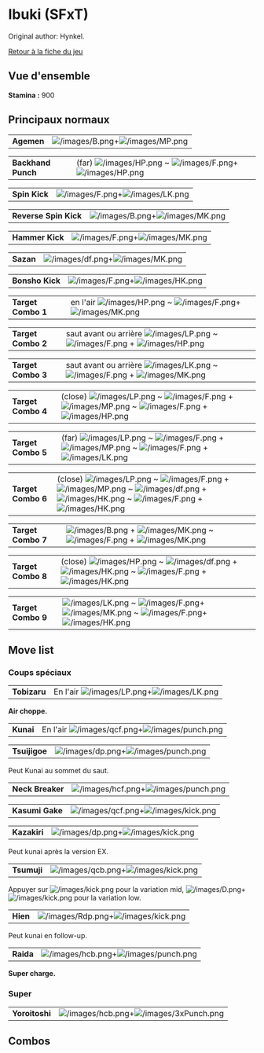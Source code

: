 # Ibuki (SFxT)

Original author: Hynkel.

[Retour à la fiche du jeu](Street_Fighter_x_Tekken "wikilink")

## Vue d'ensemble

**Stamina :** 900

## Principaux normaux

|            |                                                                         |
|------------|-------------------------------------------------------------------------|
| **Agemen** | ![](/images/B.png "/images/B.png")+![](/images/MP.png "/images/MP.png") |

|                    |                                                                                                                       |
|--------------------|-----------------------------------------------------------------------------------------------------------------------|
| **Backhand Punch** | (far) ![](/images/HP.png "/images/HP.png") \~ ![](/images/F.png "/images/F.png")+![](/images/HP.png "/images/HP.png") |

|               |                                                                         |
|---------------|-------------------------------------------------------------------------|
| **Spin Kick** | ![](/images/F.png "/images/F.png")+![](/images/LK.png "/images/LK.png") |

|                       |                                                                         |
|-----------------------|-------------------------------------------------------------------------|
| **Reverse Spin Kick** | ![](/images/B.png "/images/B.png")+![](/images/MK.png "/images/MK.png") |

|                 |                                                                         |
|-----------------|-------------------------------------------------------------------------|
| **Hammer Kick** | ![](/images/F.png "/images/F.png")+![](/images/MK.png "/images/MK.png") |

|           |                                                                           |
|-----------|---------------------------------------------------------------------------|
| **Sazan** | ![](/images/df.png "/images/df.png")+![](/images/MK.png "/images/MK.png") |

|                 |                                                                         |
|-----------------|-------------------------------------------------------------------------|
| **Bonsho Kick** | ![](/images/F.png "/images/F.png")+![](/images/HK.png "/images/HK.png") |

|                    |                                                                                                                          |
|--------------------|--------------------------------------------------------------------------------------------------------------------------|
| **Target Combo 1** | en l'air ![](/images/HP.png "/images/HP.png") \~ ![](/images/F.png "/images/F.png")+![](/images/MK.png "/images/MK.png") |

|                    |                                                                                                                                         |
|--------------------|-----------------------------------------------------------------------------------------------------------------------------------------|
| **Target Combo 2** | saut avant ou arrière ![](/images/LP.png "/images/LP.png") \~ ![](/images/F.png "/images/F.png") + ![](/images/HP.png "/images/HP.png") |

|                    |                                                                                                                                         |
|--------------------|-----------------------------------------------------------------------------------------------------------------------------------------|
| **Target Combo 3** | saut avant ou arrière ![](/images/LK.png "/images/LK.png") \~ ![](/images/F.png "/images/F.png") + ![](/images/MK.png "/images/MK.png") |

|                    |                                                                                                                                                                                                        |
|--------------------|--------------------------------------------------------------------------------------------------------------------------------------------------------------------------------------------------------|
| **Target Combo 4** | (close) ![](/images/LP.png "/images/LP.png") \~ ![](/images/F.png "/images/F.png") + ![](/images/MP.png "/images/MP.png") \~ ![](/images/F.png "/images/F.png") + ![](/images/HP.png "/images/HP.png") |

|                    |                                                                                                                                                                                                      |
|--------------------|------------------------------------------------------------------------------------------------------------------------------------------------------------------------------------------------------|
| **Target Combo 5** | (far) ![](/images/LP.png "/images/LP.png") \~ ![](/images/F.png "/images/F.png") + ![](/images/MP.png "/images/MP.png") \~ ![](/images/F.png "/images/F.png") + ![](/images/LK.png "/images/LK.png") |

|                    |                                                                                                                                                                                                                                                                                       |
|--------------------|---------------------------------------------------------------------------------------------------------------------------------------------------------------------------------------------------------------------------------------------------------------------------------------|
| **Target Combo 6** | (close) ![](/images/LP.png "/images/LP.png") \~ ![](/images/F.png "/images/F.png") + ![](/images/MP.png "/images/MP.png") \~ ![](/images/df.png "/images/df.png") + ![](/images/HK.png "/images/HK.png") \~ ![](/images/F.png "/images/F.png") + ![](/images/HK.png "/images/HK.png") |

|                    |                                                                                                                                                        |
|--------------------|--------------------------------------------------------------------------------------------------------------------------------------------------------|
| **Target Combo 7** | ![](/images/B.png "/images/B.png") + ![](/images/MK.png "/images/MK.png") \~ ![](/images/F.png "/images/F.png") + ![](/images/MK.png "/images/MK.png") |

|                    |                                                                                                                                                                                                          |
|--------------------|----------------------------------------------------------------------------------------------------------------------------------------------------------------------------------------------------------|
| **Target Combo 8** | (close) ![](/images/HP.png "/images/HP.png") \~ ![](/images/df.png "/images/df.png") + ![](/images/HK.png "/images/HK.png") \~ ![](/images/F.png "/images/F.png") + ![](/images/HK.png "/images/HK.png") |

|                    |                                                                                                                                                                                            |
|--------------------|--------------------------------------------------------------------------------------------------------------------------------------------------------------------------------------------|
| **Target Combo 9** | ![](/images/LK.png "/images/LK.png") \~ ![](/images/F.png "/images/F.png")+![](/images/MK.png "/images/MK.png") \~ ![](/images/F.png "/images/F.png")+![](/images/HK.png "/images/HK.png") |

## Move list

### Coups spéciaux

|              |                                                                                    |
|--------------|------------------------------------------------------------------------------------|
| **Tobizaru** | En l'air ![](/images/LP.png "/images/LP.png")+![](/images/LK.png "/images/LK.png") |

**Air choppe.**

|           |                                                                                            |
|-----------|--------------------------------------------------------------------------------------------|
| **Kunai** | En l'air ![](/images/qcf.png "/images/qcf.png")+![](/images/punch.png "/images/punch.png") |

|               |                                                                                 |
|---------------|---------------------------------------------------------------------------------|
| **Tsuijigoe** | ![](/images/dp.png "/images/dp.png")+![](/images/punch.png "/images/punch.png") |

Peut Kunai au sommet du saut.

|                  |                                                                                   |
|------------------|-----------------------------------------------------------------------------------|
| **Neck Breaker** | ![](/images/hcf.png "/images/hcf.png")+![](/images/punch.png "/images/punch.png") |

|                 |                                                                                 |
|-----------------|---------------------------------------------------------------------------------|
| **Kasumi Gake** | ![](/images/qcf.png "/images/qcf.png")+![](/images/kick.png "/images/kick.png") |

|              |                                                                               |
|--------------|-------------------------------------------------------------------------------|
| **Kazakiri** | ![](/images/dp.png "/images/dp.png")+![](/images/kick.png "/images/kick.png") |

Peut kunai après la version EX.

|             |                                                                                 |
|-------------|---------------------------------------------------------------------------------|
| **Tsumuji** | ![](/images/qcb.png "/images/qcb.png")+![](/images/kick.png "/images/kick.png") |

Appuyer sur ![](/images/kick.png "/images/kick.png") pour la variation
mid,
![](/images/D.png "/images/D.png")+![](/images/kick.png "/images/kick.png")
pour la variation low.

|          |                                                                                 |
|----------|---------------------------------------------------------------------------------|
| **Hien** | ![](/images/Rdp.png "/images/Rdp.png")+![](/images/kick.png "/images/kick.png") |

Peut kunai en follow-up.

|           |                                                                                   |
|-----------|-----------------------------------------------------------------------------------|
| **Raida** | ![](/images/hcb.png "/images/hcb.png")+![](/images/punch.png "/images/punch.png") |

**Super charge.**

### Super

|                |                                                                                       |
|----------------|---------------------------------------------------------------------------------------|
| **Yoroitoshi** | ![](/images/hcb.png "/images/hcb.png")+![](/images/3xPunch.png "/images/3xPunch.png") |

## Combos

